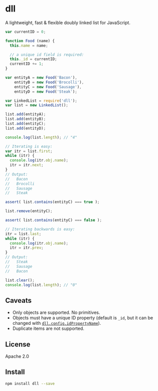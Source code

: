 # dll

A lightweight, fast & flexible doubly linked list for JavaScript.

```js
var currentID = 0;

function Food (name) {
  this.name = name;

  // a unique id field is required:
  this._id = currentID;
  currentID += 1;
}

var entityA = new Food('Bacon'),
    entityB = new Food('Brocolli'),
    entityC = new Food('Sausage'),
    entityD = new Food('Steak');

var LinkedList = require('dll');
var list = new LinkedList();

list.add(entityA);
list.add(entityB);
list.add(entityC);
list.add(entityD);

console.log(list.length); // "4"

// Iterating is easy:
var itr = list.first;
while (itr) {
  console.log(itr.obj.name);
  itr = itr.next;
}
// Output:
//   Bacon
//   Brocolli
//   Sausage
//   Steak

assert( list.contains(entityC) === true );

list.remove(entityC);

assert( list.contains(entityC) === false );

// Iterating backwards is easy:
itr = list.last;
while (itr) {
  console.log(itr.obj.name);
  itr = itr.prev;
}
// Output:
//   Steak
//   Sausage
//   Bacon

list.clear();
console.log(list.length); // "0"
```

## Caveats

- Only objects are supported. No primitives.
- Objects must have a unique ID property (default is `_id`, but it can be changed with [`dll.config.idPropertyName`](#api-config-idPropertyName)).
- Duplicate items are not supported.

## License

Apache 2.0

## Install

```bash
npm install dll --save
```
